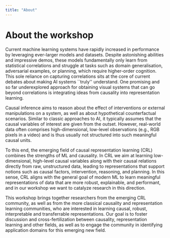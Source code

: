 ```yaml
---
title: "About"
---
```


# About the workshop

Current machine learning systems have rapidly increased in performance by leveraging ever-larger models and datasets. Despite astonishing abilities and impressive demos, these models fundamentally only learn from statistical correlations and struggle at tasks such as domain generalisation, adversarial examples, or planning, which require higher-order cognition. This sole reliance on capturing correlations sits at the core of current debates about making AI systems ``truly'' understand. One promising and so far underexplored approach for obtaining visual systems that can go beyond correlations is integrating ideas from causality into representation learning.

Causal inference aims to reason about the effect of interventions or external manipulations on a system, as well as about hypothetical counterfactual scenarios. Similar to classic approaches to AI, it typically assumes that the causal variables of interest are given from the outset. However, real-world data often comprises high-dimensional, low-level observations (e.g., RGB pixels in a video) and is thus usually not structured into such meaningful causal units. 

To this end, the emerging field of causal representation learning (CRL) combines the strengths of ML and causality. In CRL we aim at learning low-dimensional, high-level causal variables along with their causal relations directly from raw, unstructured data, leading to representations that support notions such as causal factors, intervention, reasoning, and planning. In this sense, CRL aligns with the general goal of modern ML to learn meaningful representations of data that are more robust, explainable, and performant, and in our workshop we want to catalyze research in this direction.

This workshop brings together researchers from the emerging CRL community, as well as from the more classical causality and representation learning communities, who are interested in learning causal, robust, interpretable and transferrable representations. Our goal is to foster discussion and cross-fertilization between causality, representation learning and other fields, as well as to engage the community in identifying application domains for this emerging new field. 

<!-- Machine learning (ML) has established itself as the dominant and most successful paradigm for artificial intelligence (AI). A key strength of ML over earlier (symbolic, logic and rule-based) approaches to AI, is its ability to infer useful features or *representations* of often very high-dimensional observations in an automated, data-driven way. However, in doing so, it generally only leverages *statistical* information (e.g., correlations present in a training set) and consequently struggles at tasks such as knowledge transfer, systematic generalization, or planning, which are thought to require higher-order cognition.

Causal inference (CI), on the other hand, is concerned with going beyond the statistical level of description (“seeing”) and instead aims to reason about the effect of interventions or external manipulations to a system (“doing”) as well as about hypothetical counterfactual scenarios (“imagining”). Similar to classic approaches to AI, CI typically assumes that the causal variables of interest (i.e., an appropriate level of description of a given system) are given from the outset. However, real-world data often comprises high-dimensional, low-level observations and is thus usually not structured into such meaningful causal units. 

The emerging field of causal representation learning (CRL) aims to combine the strengths of ML and CI. Much like ML went beyond symbolic AI in not requiring that the symbols that algorithms manipulate be given a priori, in CRL low-dimensional, high-level variables *along with their causal relations* should be learned from raw, unstructured data, leading to representations that support notions such as intervention, reasoning, and planning. In this sense, CRL aligns with the general goal of modern ML to learn *meaningful* representations of data, where meaningful can also include *robust, explainable,* or *fair*.

One aim of this first workshop on CRL is to bring together researchers focusing mainly on either CI or representation learning, from both theoretical and applied perspectives. Moreover, the workshop aims at engaging the various communities interested in learning robust and transferable representations from different perspectives, in order to foster an exchange of ideas. Given that this is still a young, emerging line of research, another goal is to establish a common vocabulary and to identify useful frameworks for addressing CRL.  -->

